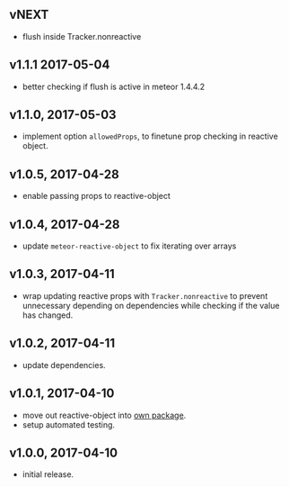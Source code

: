## vNEXT
* flush inside Tracker.nonreactive

## v1.1.1 2017-05-04
* better checking if flush is active in meteor 1.4.4.2

## v1.1.0, 2017-05-03
* implement option `allowedProps`, to finetune prop checking in reactive object.

## v1.0.5, 2017-04-28
* enable passing props to reactive-object

## v1.0.4, 2017-04-28
* update `meteor-reactive-object` to fix iterating over arrays

## v1.0.3, 2017-04-11
* wrap updating reactive props with `Tracker.nonreactive` to prevent unnecessary depending on dependencies while checking if the value has changed.

## v1.0.2, 2017-04-11
* update dependencies.

## v1.0.1, 2017-04-10
* move out reactive-object into [own package](https://github.com/maxnowack/meteor-reactive-object).
* setup automated testing.

## v1.0.0, 2017-04-10
* initial release.
